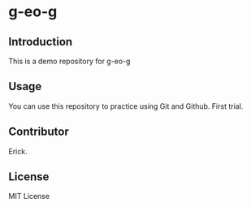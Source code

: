 # g-eo-g

## Introduction

This is a demo repository for g-eo-g

## Usage

You can use this repository to practice using Git and Github.
First trial.

## Contributor

Erick.

## License

MIT License
